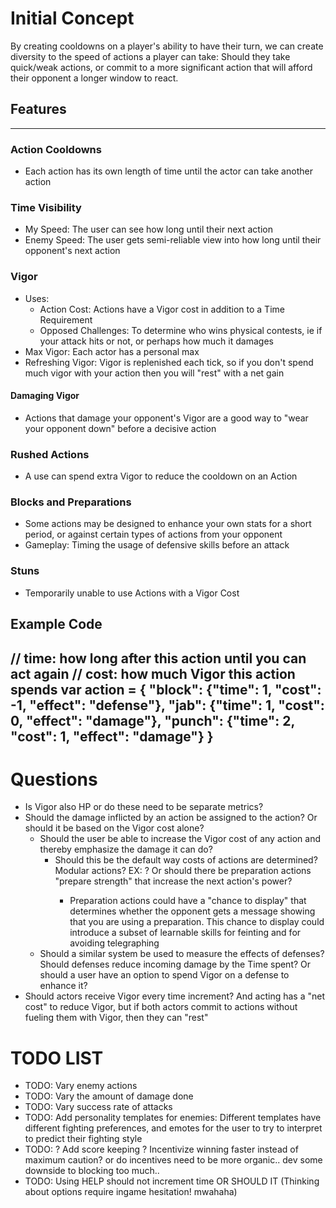 # Initial Concept
By creating cooldowns on a player's ability to have their turn, we can create diversity to the speed of actions a player can take: Should they take quick/weak actions, or commit to a more significant action that will afford their opponent a longer window to react.

## Features
---------------------
### Action Cooldowns
- Each action has its own length of time until the actor can take another action

### Time Visibility
- My Speed: The user can see how long until their next action
- Enemy Speed: The user gets semi-reliable view into how long until their opponent's next action

### Vigor
- Uses:
  - Action Cost: Actions have a Vigor cost in addition to a Time Requirement
  - Opposed Challenges: To determine who wins physical contests, ie if your attack hits or not, or perhaps how much it damages
- Max Vigor: Each actor has a personal max
- Refreshing Vigor: Vigor is replenished each tick, so if you don't spend much vigor with your action then you will "rest" with a net gain

#### Damaging Vigor
- Actions that damage your opponent's Vigor are a good way to "wear your opponent down" before a decisive action

### Rushed Actions
- A use can spend extra Vigor to reduce the cooldown on an Action

### Blocks and Preparations
- Some actions may be designed to enhance your own stats for a short period, or against certain types of actions from your opponent
- Gameplay: Timing the usage of defensive skills before an attack 

### Stuns
- Temporarily unable to use Actions with a Vigor Cost

## Example Code
// time: how long after this action until you can act again
// cost: how much Vigor this action spends
var action = {
  "block":  {"time":  1, "cost": -1, "effect": "defense"},
  "jab":    {"time":  1, "cost":  0, "effect": "damage"},
  "punch":  {"time":  2, "cost":  1, "effect": "damage"}
}
--------------------

# Questions
- Is Vigor also HP or do these need to be separate metrics?
- Should the damage inflicted by an action be assigned to the action? Or should it be based on the Vigor cost alone?
  - Should the user be able to increase the Vigor cost of any action and thereby emphasize the damage it can do?
    - Should this be the default way costs of actions are determined? Modular actions? EX: <light> <punch> ? Or should there be preparation actions "prepare strength" that increase the next action's power?
      - Preparation actions could have a "chance to display" that determines whether the opponent gets a message showing that you are using a preparation. This chance to display could introduce a subset of learnable skills for feinting and for avoiding telegraphing
  - Should a similar system be used to measure the effects of defenses? Should defenses reduce incoming damage by the Time spent? Or should a user have an option to spend Vigor on a defense to enhance it?
- Should actors receive Vigor every time increment? And acting has a "net cost" to reduce Vigor, but if both actors commit to actions without fueling them with Vigor, then they can "rest"

# TODO LIST
- TODO: Vary enemy actions
- TODO: Vary the amount of damage done
- TODO: Vary success rate of attacks
- TODO: Add personality templates for enemies: Different templates have different fighting preferences, and emotes for the user to try to interpret to predict their fighting style
- TODO: ? Add score keeping ? Incentivize winning faster instead of maximum caution? or do incentives need to be more organic.. dev some downside to blocking too much..
- TODO: Using HELP should not increment time OR SHOULD IT (Thinking about options require ingame hesitation! mwahaha)